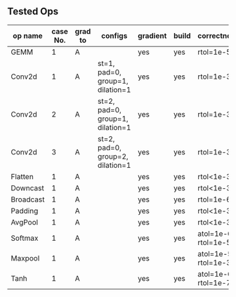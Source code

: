## Tested Ops

| op name | case No. | grad to | configs | gradient | build | correctness |
| --- | --- | --- | --- | --- | --- | --- |
| GEMM | 1 | A | | yes | yes | rtol=1e-5 |
| Conv2d | 1 | A | st=1, pad=0, group=1, dilation=1 | yes | yes | rtol=1e-3 |
| Conv2d | 2 | A | st=2, pad=0, group=1, dilation=1 | yes | yes | rtol=1e-3 |
| Conv2d | 3 | A | st=2, pad=0, group=2, dilation=1 | yes | yes | rtol=1e-3 |
| Flatten | 1 | A | | yes | yes | rtol<1e-30 |
| Downcast | 1 | A | | yes | yes | rtol<1e-30 |
| Broadcast | 1 | A | | yes | yes | rtol=1e-6 |
| Padding | 1 | A | | yes | yes | rtol<1e-30 |
| AvgPool | 1 | A | | yes | yes | rtol<1e-30 |
| Softmax | 1 | A | | yes | yes | atol=1e-6, rtol=1e-5 |
| Maxpool | 1 | A | | yes | yes | atol=1e-5, rtol=1e-30 |
| Tanh | 1 | A | | yes | yes | atol=1e-6, rtol=1e-7 |
